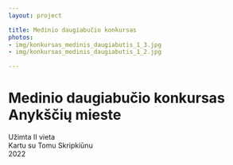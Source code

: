 ```yaml
---
layout: project

title: Medinio daugiabučio konkursas
photos:
- img/konkursas_medinis_daugiabutis_1_3.jpg
- img/konkursas_medinis_daugiabutis_1_2.jpg

---
```

<h1>Medinio daugiabučio konkursas Anykščių mieste</h1>
<p>Užimta II vieta<br/>Kartu su Tomu Skripkiūnu<br/>2022</p>
